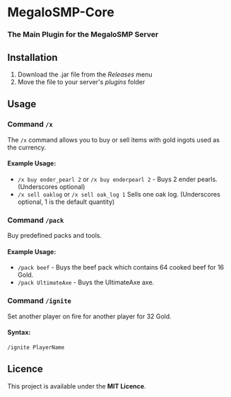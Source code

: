 # MegaloSMP-Core
### The Main Plugin for the MegaloSMP Server
## Installation
1. Download the .jar file from the *Releases* menu
2. Move the file to your server's *plugins* folder
## Usage
### Command `/x`
The `/x` command allows you to buy or sell items with gold ingots used as the currency.
#### Example Usage:
- `/x buy ender_pearl 2` or `/x buy enderpearl 2` - Buys 2 ender pearls. (Underscores optional)
- `/x sell oaklog` or `/x sell oak_log 1` Sells one oak log. (Underscores optional, 1 is the default quantity)
### Command `/pack`
Buy predefined packs and tools.
#### Example Usage:
- `/pack beef` - Buys the beef pack which contains 64 cooked beef for 16 Gold.
- `/pack UltimateAxe` - Buys the UltimateAxe axe.
### Command `/ignite`
Set another player on fire for another player for 32 Gold.
#### Syntax:
`/ignite PlayerName`
## Licence
This project is available under the **MIT Licence**.